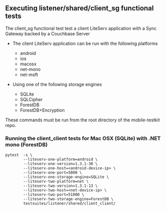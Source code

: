 ## Executing listener/shared/client_sg functional tests

The client_sg functional test test a client LiteServ application with a Sync Gateway backed by a Couchbase Server

- The client LiteServ application can be run with the following platforms
    - android
    - ios
    - macosx
    - net-mono
    - net-msft

- Using one of the following storage engines
    - SQLite
    - SQLCipher
    - ForestDB
    - ForestDB+Encryption

These commands must be run from the root directory of the mobile-testkit repo.

### Running the client_client tests for Mac OSX (SQLite) with .NET mono (ForestDB)

```
pytest  -s \
        --liteserv-one-platform=android \
        --liteserv-one-version=1.3.1-30 \
        --liteserv-one-host=<android-device-ip> \
        --liteserv-one-port=5000 \
        --liteserv-one-storage-engine=SQLite \
        --liteserv-two-platform=net \
        --liteserv-two-version=1.3.1-13 \
        --liteserv-two-host=<net-device-ip> \
        --liteserv-two-port=51000 \
        --liteserv-two-storage-engine=ForestDB \
        testsuites/listener/shared/client_client/
```